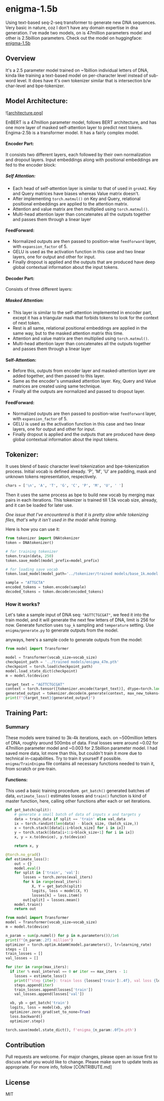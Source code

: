 # enigma-1.5b

Using text-based seq-2-seq transformer to generate new DNA sequences. Very basic in nature, coz I don't have any domain expertise in dna generation. I've made two models, on is 47million parameters model and other is 2.5billion parameters.
Check out the model on huggingface: [enigma-1.5b](https://huggingface.co/Shivendrra/enigma-1.5b)
## Overview
It's a 2.5 parameter model trained on ~1billion individual letters of DNA, kinda like training a text-based model on per-character level instead of sub-word level. It does have it's own tokenizer similar that is intersection b/w char-level and bpe-tokenizer.
## Model Architecture:

![[architecture.png](https://github.com/shivendrra/enigma-1.5b/blob/main/architecture.png)]

EnBERT is a 47million parameter model, follows BERT architecture, and has one more layer of masked self-attention layer to predict next tokens.
Engima-2.5b is a transformer model. It has a fairly complex model.

#### Encoder Part:
It consists two different layers, each followed by their own normalization and dropout layers. Input embeddings along with positional embeddings are fed to the encoder block:
##### Self Attention:
- Each head of self-attention layer is similar to that of used in `grokAI`. Key and Query matrices have biases whereas Value matrix doesn't.
- After implementing `torch.matmul()` on Key and Query, relational positional embeddings are applied to the attention matrix.
- Attention and value matrix are then multiplied using `torch.matmul()`.
- Multi-head attention layer than concatenates all the outputs together and passes them through a linear layer

#### FeedForward:
- Normalized outputs are then passed to position-wise `feedforward` layer, with `expansion_factor` of 5. 
- GELU is used as the activation function in this case and two linear layers, one for output and other for input.
- Finally dropout is applied and the outputs that are produced have deep global contextual information about the input tokens.
#### Decoder Part:
Consists of three different layers:
##### Masked Attention:
- This layer is similar to the self-attention implemented in encoder part, except it has a triangular mask that forbids tokens to look for the context of next token.
- Rest is all same, relational positional embeddings are applied in the same way, but to the masked attention matrix this time.
- Attention and value matrix are then multiplied using `torch.matmul()`.
- Multi-head attention layer than concatenates all the outputs together and passes them through a linear layer
#### Self-Attention:
- Before this, outputs from encoder layer and masked-attention layer are added together, and then passed to this layer.
- Same as the encoder's unmasked attention layer. Key, Query and Value matrices are created using same technique.
- Finally all the outputs are normalized and passed to dropout layer.

#### FeedForward:
- Normalized outputs are then passed to position-wise `feedforward` layer, with `expansion_factor` of 5. 
- GELU is used as the activation function in this case and two linear layers, one for output and other for input.
- Finally dropout is applied and the outputs that are produced have deep global contextual information about the input tokens.

## Tokenizer:
It uses blend of basic character level tokenization and bpe-tokenization process. Initial vocab is defined already. 'P', 'M', 'U' are padding, mask and unknown tokens representation, respectively.
```python
chars = ['\n', 'A', 'T', 'G', 'C', 'P', 'M', 'U', ' ']
```
Then it uses the same process as bpe to build new vocab by merging max pairs in each iterations. This tokenizer is trained till 1.5k vocab size, already, and it can be loaded for later use.

*One issue that I've encountered is that it is pretty slow while tokenizing files, that's why it isn't used in the model while training.*

Here is how you can use it:
```python
from tokenizer import DNAtokenizer
token = DNAtokenizer()

# for training tokenizer
token.train(data, 250)
token.save_model(model_prefix=model_prefix)

# for loading save vocab
token.load_model(model_path='../tokenizer/trained models/base_1k.model')

sample = "ATTGCTA"
encoded_tokens = token.encode(sample)
decoded_tokens = token.decode(encoded_tokens)
```
### How it works?
Let's take a sample input of DNA seq: `"AGTTCTGCGAT"`, we feed it into the train model, and it will generate the next few letters of DNA, limit is 256 for now. Generate function uses `top_k` sampling and `temperature` setting. Use `enigma/generate.py` to generate outputs from the model.

anyways, here's a sample code to generate outputs from the model:
```python
from model import Transformer

model = Transformer(vocab_size=vocab_size)
checkpoint_path = '../trained models/enigma_47m.pth'
checkpoint = torch.load(checkpoint_path)
model.load_state_dict(checkpoint)
m = model.to(device)

target_text = "AGTTCTGCGAT"
context = torch.tensor([tokenizer.encode(target_text)], dtype=torch.long, device=device)
generated_output = tokenizer.decode(m.generate(context, max_new_tokens=10, temperature=0.5, top_k=5))
print(f"{target_text}{generated_output}")
```

## Training Part:
### Summary
These models were trained to 3k-4k iterations, each. on ~500million letters of DNA, roughly around 500mbs of data. Final losses were around ~0.02 for 47million parameter model and ~0.003 for 2.5billion parameter model. I had saved more data, lot more than this, but couldn't train it more due to technical in-capabilities.
Try to train it yourself if possible. `enigma/TrainEnigma` file contains all necessary functions needed to train it, from scratch or pre-train.
#### Functions:
This used a basic training procedure. `get_batch()` generated batches of data, `estimate_loss()` estimates losses and `train()` function is kind of master function, here, calling other functions after each or set iterations.

```python
def get_batch(split):
    # generate a small batch of data of inputs x and targets y
    data = train_data if split == 'train' else val_data
    ix = torch.randint(len(data) - block_size, (batch_size,))
    x = torch.stack([data[i:i+block_size] for i in ix])
    y = torch.stack([data[i+1:i+block_size+1] for i in ix])
    x, y = x.to(device), y.to(device)

    return x, y

@torch.no_grad()
def estimate_loss():
    out = {}
    model.eval()
    for split in ['train', 'val']:
        losses = torch.zeros(eval_iters)
        for k in range(eval_iters):
            X, Y = get_batch(split)
            logits, loss = model(X, Y)
            losses[k] = loss.item()
        out[split] = losses.mean()
    model.train()
    return out

from model import Transformer
model = Transformer(vocab_size=vocab_size)
m = model.to(device)

n_param = sum(p.numel() for p in m.parameters())/1e6
print(f"{n_param:.2f} million")
optimizer = torch.optim.AdamW(model.parameters(), lr=learning_rate)
steps = []
train_losses = []
val_losses = []

for iter in range(max_iters):
  if iter % eval_interval == 0 or iter == max_iters - 1:
    losses = estimate_loss()
    print(f"step {iter}: train loss {losses['train']:.4f}, val loss {losses['val']:.4f}")
    steps.append(iter)
    train_losses.append(losses['train'])
    val_losses.append(losses['val'])

  xb, yb = get_batch('train')
  logits, loss = model(xb, yb)
  optimizer.zero_grad(set_to_none=True)
  loss.backward()
  optimizer.step()

torch.save(model.state_dict(), f'enigma_{n_param:.0f}m.pth')
```

## Contribution
Pull requests are welcome. For major changes, please open an issue first to discuss what you would like to change.
Please make sure to update tests as appropriate.
For more info, follow [CONTRIBUTE.md]
## License
MIT